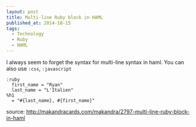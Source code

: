 ```yaml
---
layout: post
title: Multi-line Ruby block in HAML
published_at: 2014-10-15
tags:
  - Technology
  - Ruby
  - HAML
---
```


I always seem to forget the syntax for multi-line syntax in haml.  You can also use `:css`, `:javascript`

    :ruby
      first_name = "Ryan"
      last_name = "L'Italien"
    %h1
      = "#{last_name}, #{first_name}"

source: http://makandracards.com/makandra/2797-multi-line-ruby-block-in-haml
